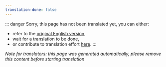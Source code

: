 ```yaml
---
translation-done: false
---
```

::: danger
Sorry, this page has not been translated yet, you can either:
- refer to the [original English version](<../../about/modders.md>),
- wait for a translation to be done,
- or contribute to translation effort [here](https://github.com/bsmg/wiki).
:::

_Note for translators: this page was generated automatically, please remove this content before starting translation_
